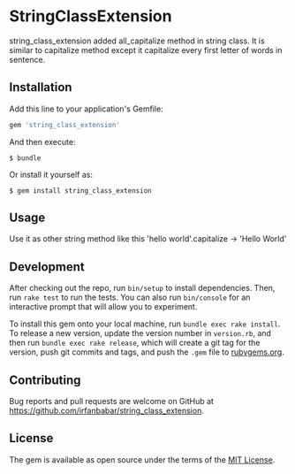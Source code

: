 # StringClassExtension

 string_class_extension added all_capitalize method in string class. It is similar to capitalize method except it capitalize every first letter of words in sentence.
## Installation

Add this line to your application's Gemfile:

```ruby
gem 'string_class_extension'

```

And then execute:

    $ bundle

Or install it yourself as:

    $ gem install string_class_extension

## Usage

 Use it as other string method like this 'hello world'.capitalize -> 'Hello World'

## Development

After checking out the repo, run `bin/setup` to install dependencies. Then, run `rake test` to run the tests. You can also run `bin/console` for an interactive prompt that will allow you to experiment.

To install this gem onto your local machine, run `bundle exec rake install`. To release a new version, update the version number in `version.rb`, and then run `bundle exec rake release`, which will create a git tag for the version, push git commits and tags, and push the `.gem` file to [rubygems.org](https://rubygems.org).

## Contributing

Bug reports and pull requests are welcome on GitHub at https://github.com/irfanbabar/string_class_extension.

## License

The gem is available as open source under the terms of the [MIT License](http://opensource.org/licenses/MIT).
